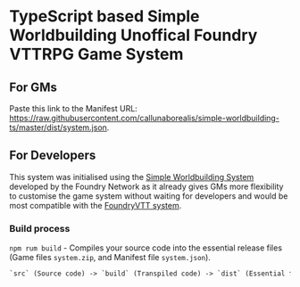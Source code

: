 # TypeScript based Simple Worldbuilding Unoffical Foundry VTTRPG Game System

## For GMs

Paste this link to the Manifest URL: <https://raw.githubusercontent.com/callunaborealis/simple-worldbuilding-ts/master/dist/system.json>.

## For Developers

This system was initialised using the [Simple Worldbuilding System](https://gitlab.com/foundrynet/worldbuilding) developed by the Foundry Network as it already gives GMs more flexibility to customise the game system without waiting for developers and would be most compatible with the [FoundryVTT system](https://foundryvtt.wiki/en/development/guides/SD-tutorial/SD012-Other-options).

### Build process

`npm rum build` - Compiles your source code into the essential release files (Game files `system.zip`, and Manifest file `system.json`).

```txt
`src` (Source code) -> `build` (Transpiled code) -> `dist` (Essential files prepared for release)
```
